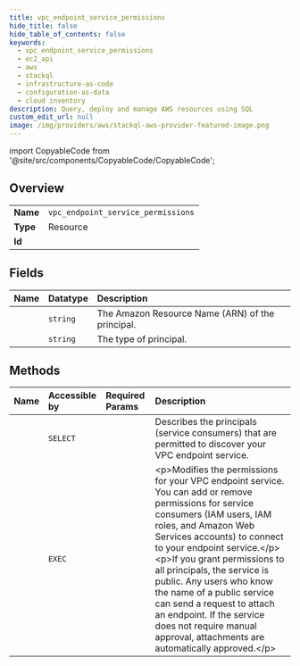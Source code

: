 ```yaml
---
title: vpc_endpoint_service_permissions
hide_title: false
hide_table_of_contents: false
keywords:
  - vpc_endpoint_service_permissions
  - ec2_api
  - aws    
  - stackql
  - infrastructure-as-code
  - configuration-as-data
  - cloud inventory
description: Query, deploy and manage AWS resources using SQL
custom_edit_url: null
image: /img/providers/aws/stackql-aws-provider-featured-image.png
---
```


import CopyableCode from '@site/src/components/CopyableCode/CopyableCode';




## Overview
<table><tbody>
<tr><td><b>Name</b></td><td><code>vpc_endpoint_service_permissions</code></td></tr>
<tr><td><b>Type</b></td><td>Resource</td></tr>
<tr><td><b>Id</b></td><td><CopyableCode code="aws.ec2_api.vpc_endpoint_service_permissions" /></td></tr>
</tbody></table>

## Fields
| Name | Datatype | Description |
|:-----|:---------|:------------|
| <CopyableCode code="principal" /> | `string` | The Amazon Resource Name (ARN) of the principal. |
| <CopyableCode code="principalType" /> | `string` | The type of principal. |
## Methods
| Name | Accessible by | Required Params | Description |
|:-----|:--------------|:----------------|:------------|
| <CopyableCode code="vpc_endpoint_service_permissions_Describe" /> | `SELECT` | <CopyableCode code="ServiceId, region" /> | Describes the principals (service consumers) that are permitted to discover your VPC endpoint service. |
| <CopyableCode code="vpc_endpoint_service_permissions_Modify" /> | `EXEC` | <CopyableCode code="ServiceId, region" /> | &lt;p&gt;Modifies the permissions for your VPC endpoint service. You can add or remove permissions for service consumers (IAM users, IAM roles, and Amazon Web Services accounts) to connect to your endpoint service.&lt;/p&gt; &lt;p&gt;If you grant permissions to all principals, the service is public. Any users who know the name of a public service can send a request to attach an endpoint. If the service does not require manual approval, attachments are automatically approved.&lt;/p&gt; |

